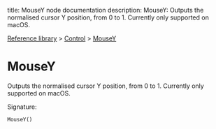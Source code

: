 title: MouseY node documentation
description: MouseY: Outputs the normalised cursor Y position, from 0 to 1. Currently only supported on macOS.

[Reference library](../../index.md) > [Control](../index.md) > [MouseY](index.md)

# MouseY

Outputs the normalised cursor Y position, from 0 to 1. Currently only supported on macOS.

Signature:
```python
MouseY()
```
